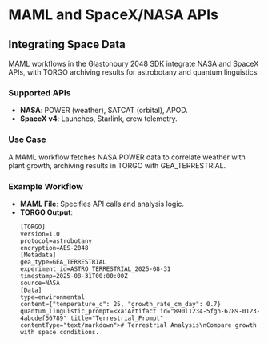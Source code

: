 # MAML and SpaceX/NASA APIs
## Integrating Space Data

MAML workflows in the Glastonbury 2048 SDK integrate NASA and SpaceX APIs, with TORGO archiving results for astrobotany and quantum linguistics.

### Supported APIs
- **NASA**: POWER (weather), SATCAT (orbital), APOD.
- **SpaceX v4**: Launches, Starlink, crew telemetry.

### Use Case
A MAML workflow fetches NASA POWER data to correlate weather with plant growth, archiving results in TORGO with GEA_TERRESTRIAL.

### Example Workflow
- **MAML File**: Specifies API calls and analysis logic.
- **TORGO Output**:
  ```
  [TORGO]
  version=1.0
  protocol=astrobotany
  encryption=AES-2048
  [Metadata]
  gea_type=GEA_TERRESTRIAL
  experiment_id=ASTRO_TERRESTRIAL_2025-08-31
  timestamp=2025-08-31T00:00:00Z
  source=NASA
  [Data]
  type=environmental
  content={"temperature_c": 25, "growth_rate_cm_day": 0.7}
  quantum_linguistic_prompt=<xaiArtifact id="890l1234-5fgh-6789-0123-4abcdef56789" title="Terrestrial_Prompt" contentType="text/markdown"># Terrestrial Analysis\nCompare growth with space conditions.